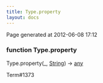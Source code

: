 ```yaml
---
title: Type.property
layout: docs
---
```


<div class="bottom_right_note">Page generated at 2012-06-08 17:12</div>
<h3><span class="minor">function</span> Type.property</h3>

Type.property(_, <a href="/docs/String.html">String</a>) -> <a href="/docs/any.html">any</a>
<p></p>

<p><span class="extra_minor">Term#1373</span></p>
